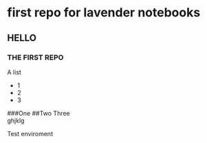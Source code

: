 # first repo for lavender notebooks
## HELLO
### THE FIRST REPO </b>

A list 
- 1
- 2
- 3
  
###One
##Two
 Three   
ghjklg


Test enviroment 
